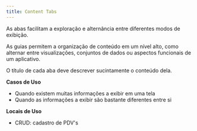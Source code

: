 ```yaml
---
title: Content Tabs
---
```

As abas facilitam a exploração e alternância entre diferentes modos de exibição.

As guias permitem a organização de conteúdo em um nível alto, como alternar entre visualizações, conjuntos de dados ou aspectos funcionais de um aplicativo.

O título de cada aba deve descrever sucintamente o conteúdo dela.

**Casos de Uso**
- Quando existem muitas informações a exibir em uma tela
- Quando as informações a exibir são bastante diferentes entre si

**Locais de Uso**
- CRUD: cadastro de PDV's
